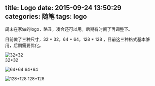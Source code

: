 title: Logo
date: 2015-09-24 13:50:29
categories: 随笔
tags: logo
---
周末在家做的logo，略丑，凑合还可以用。后期有时间了再调整下。

目前做了三种尺寸，32 * 32，64 * 64，128 * 128 ，目前这三种格式基本够用，后期需要优化。

<!--more-->


![32*32](http://ww4.sinaimg.cn/large/8fa46249gw1ewdlksq2hwj200w00wjr5.jpg)  
32*32

![64*64](http://ww4.sinaimg.cn/large/8fa46249gw1ewdln6n51bj201s01s744.jpg)
64*64

![128*128](http://ww2.sinaimg.cn/large/8fa46249gw1ewdlntlyt0j203k03kmx6.jpg)
128*128